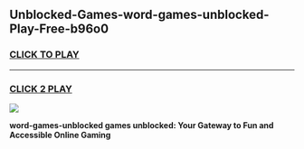 
## Unblocked-Games-word-games-unblocked-Play-Free-b96o0
<h3>
<a href="https://premium76.site?title=word-games-unblocked&ref=21A">CLICK TO PLAY</a></h3>
<hr>

<h3>
<a href="https://premium76.site?title=word-games-unblocked&ref=21A">CLICK 2 PLAY</a>
  
</h3>

<a href="https://premium76.site?title=word-games-unblocked&ref=21A"><img src="https://clearcache.store/games.png"></a>


**word-games-unblocked games unblocked: Your Gateway to Fun and Accessible Online Gaming**
